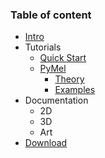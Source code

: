 ### Table of content

* [Intro](https://github.com/kiryha/AnimationDNA/wiki)
* Tutorials
  - [Quick Start](01-Quick-start)
  - [PyMel](06-Tutorials)
    * [Theory](06-Tutorials#programming-theory)
    * [Examples](06-Tutorials#programming-practice)
* Documentation
  - 2D
  - 3D
  - Art
* [Download](https://github.com/kiryha/AnimationDNA)